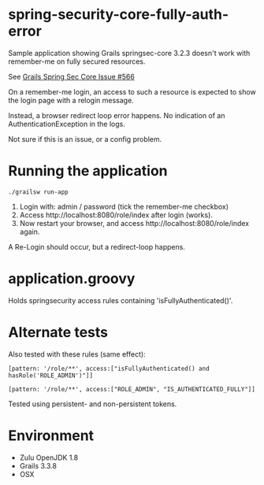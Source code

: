 # spring-security-core-fully-auth-error
Sample application showing Grails springsec-core 3.2.3 doesn't work with remember-me on fully secured resources.

See [Grails Spring Sec Core Issue #566](https://github.com/grails-plugins/grails-spring-security-core/issues/566)

On a remember-me login, an access to such a resource is expected to show the login page with a relogin message.

Instead, a browser redirect loop error happens. No indication of an AuthenticationException in the logs.

Not sure if this is an issue, or a config problem.

# Running the application
```
./grailsw run-app
```

1. Login with: admin / password (tick the remember-me checkbox)
2. Access http://localhost:8080/role/index after login (works).
3. Now restart your browser, and access http://localhost:8080/role/index again. 

A Re-Login should occur, but a redirect-loop happens.

# application.groovy
Holds springsecurity access rules containing 'isFullyAuthenticated()'. 

# Alternate tests
Also tested with these rules (same effect):
```
[pattern: '/role/**', access:["isFullyAuthenticated() and hasRole('ROLE_ADMIN')"]]
```

```
[pattern: '/role/**', access:["ROLE_ADMIN", "IS_AUTHENTICATED_FULLY"]]
```

Tested using persistent- and non-persistent tokens. 

# Environment
* Zulu OpenJDK 1.8
* Grails 3.3.8
* OSX



